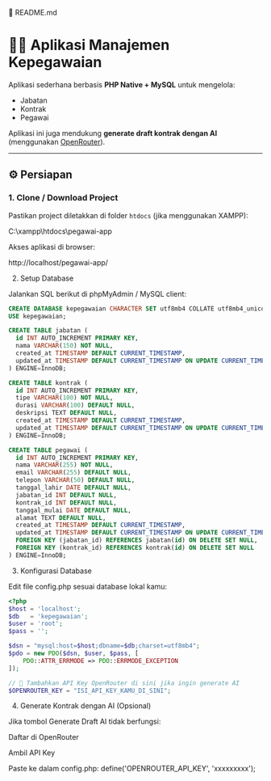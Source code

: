 📌 README.md

# 🧑‍💼 Aplikasi Manajemen Kepegawaian

Aplikasi sederhana berbasis **PHP Native + MySQL** untuk mengelola:

- Jabatan
- Kontrak
- Pegawai

Aplikasi ini juga mendukung **generate draft kontrak dengan AI** (menggunakan [OpenRouter](https://openrouter.ai)).

---

## ⚙️ Persiapan

### 1. Clone / Download Project

Pastikan project diletakkan di folder `htdocs` (jika menggunakan XAMPP):


C:\xampp\htdocs\pegawai-app


Akses aplikasi di browser:

http://localhost/pegawai-app/

2. Setup Database

Jalankan SQL berikut di phpMyAdmin / MySQL client:

```sql
CREATE DATABASE kepegawaian CHARACTER SET utf8mb4 COLLATE utf8mb4_unicode_ci;
USE kepegawaian;

CREATE TABLE jabatan (
  id INT AUTO_INCREMENT PRIMARY KEY,
  nama VARCHAR(150) NOT NULL,
  created_at TIMESTAMP DEFAULT CURRENT_TIMESTAMP,
  updated_at TIMESTAMP DEFAULT CURRENT_TIMESTAMP ON UPDATE CURRENT_TIMESTAMP
) ENGINE=InnoDB;

CREATE TABLE kontrak (
  id INT AUTO_INCREMENT PRIMARY KEY,
  tipe VARCHAR(100) NOT NULL,
  durasi VARCHAR(100) DEFAULT NULL,
  deskripsi TEXT DEFAULT NULL,
  created_at TIMESTAMP DEFAULT CURRENT_TIMESTAMP,
  updated_at TIMESTAMP DEFAULT CURRENT_TIMESTAMP ON UPDATE CURRENT_TIMESTAMP
) ENGINE=InnoDB;

CREATE TABLE pegawai (
  id INT AUTO_INCREMENT PRIMARY KEY,
  nama VARCHAR(255) NOT NULL,
  email VARCHAR(255) DEFAULT NULL,
  telepon VARCHAR(50) DEFAULT NULL,
  tanggal_lahir DATE DEFAULT NULL,
  jabatan_id INT DEFAULT NULL,
  kontrak_id INT DEFAULT NULL,
  tanggal_mulai DATE DEFAULT NULL,
  alamat TEXT DEFAULT NULL,
  created_at TIMESTAMP DEFAULT CURRENT_TIMESTAMP,
  updated_at TIMESTAMP DEFAULT CURRENT_TIMESTAMP ON UPDATE CURRENT_TIMESTAMP,
  FOREIGN KEY (jabatan_id) REFERENCES jabatan(id) ON DELETE SET NULL,
  FOREIGN KEY (kontrak_id) REFERENCES kontrak(id) ON DELETE SET NULL
) ENGINE=InnoDB;
```

3. Konfigurasi Database

Edit file config.php sesuai database lokal kamu:
```php
<?php
$host = 'localhost';
$db   = 'kepegawaian';
$user = 'root';
$pass = '';

$dsn = "mysql:host=$host;dbname=$db;charset=utf8mb4";
$pdo = new PDO($dsn, $user, $pass, [
    PDO::ATTR_ERRMODE => PDO::ERRMODE_EXCEPTION
]);

// 🔑 Tambahkan API Key OpenRouter di sini jika ingin generate AI
$OPENROUTER_KEY = "ISI_API_KEY_KAMU_DI_SINI";
```

4. Generate Kontrak dengan AI (Opsional)

Jika tombol Generate Draft AI tidak berfungsi:

Daftar di OpenRouter

Ambil API Key

Paste ke dalam config.php:
define('OPENROUTER_API_KEY', 'xxxxxxxxx');
```
